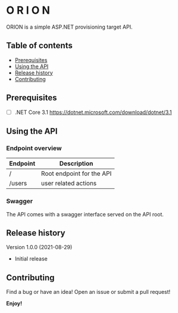 # O R I O N

ORION is a simple ASP.NET provisioning target API. 

## Table of contents

* [Prerequisites](#Prerequisites)
* [Using the API](#Using-the-API)
* [Release history](#Release-history)
* [Contributing](#Contributing)

## Prerequisites

- [ ] .NET Core 3.1 https://dotnet.microsoft.com/download/dotnet/3.1

## Using the API

### Endpoint overview

| Endpoint | Description               |
| -------- | ------------------------- |
| /        | Root endpoint for the API |
| /users   | user related actions      |

### Swagger

The API comes with a swagger interface served on the API root.

## Release history

Version 1.0.0 (2021-08-29)

- Initial release

## Contributing

Find a bug or have an idea! Open an issue or submit a pull request!

**Enjoy!**
